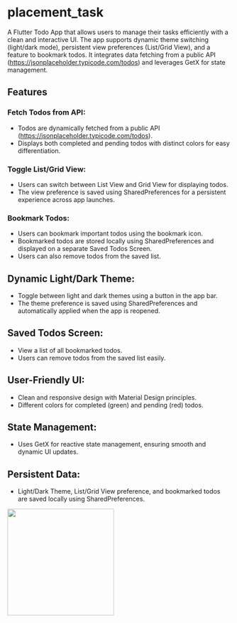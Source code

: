 # placement_task

A Flutter Todo App that allows users to manage their tasks efficiently with a clean and interactive UI. The app supports dynamic theme switching (light/dark mode), persistent view preferences (List/Grid View), and a feature to bookmark todos. It integrates data fetching from a public API (https://jsonplaceholder.typicode.com/todos) and leverages GetX for state management.

## Features

### Fetch Todos from API:

- Todos are dynamically fetched from a public API (https://jsonplaceholder.typicode.com/todos).
- Displays both completed and pending todos with distinct colors for easy differentiation.

### Toggle List/Grid View:

- Users can switch between List View and Grid View for displaying todos.
- The view preference is saved using SharedPreferences for a persistent experience across app launches.

### Bookmark Todos:

- Users can bookmark important todos using the bookmark icon.
- Bookmarked todos are stored locally using SharedPreferences and displayed on a separate Saved Todos Screen.
- Users can also remove todos from the saved list.

## Dynamic Light/Dark Theme:

- Toggle between light and dark themes using a button in the app bar.
- The theme preference is saved using SharedPreferences and automatically applied when the app is reopened.

## Saved Todos Screen:

- View a list of all bookmarked todos.
- Users can remove todos from the saved list easily.

## User-Friendly UI:

- Clean and responsive design with Material Design principles.
- Different colors for completed (green) and pending (red) todos.

## State Management:

- Uses GetX for reactive state management, ensuring smooth and dynamic UI updates.

## Persistent Data:

- Light/Dark Theme, List/Grid View preference, and bookmarked todos are saved locally using SharedPreferences.

<img src="" width=240>
